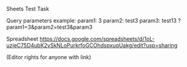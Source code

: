Sheets Test Task

Query parameters example:
param1: 3
param2: test3
param3: test13
?param1=3&param2=test3&param3

Spreadsheet
https://docs.google.com/spreadsheets/d/1oL-uzjeC75D4ubK2vSkNLoPurkrfoGCOhdspxuqUakg/edit?usp=sharing

(Editor rights for anyone with link)